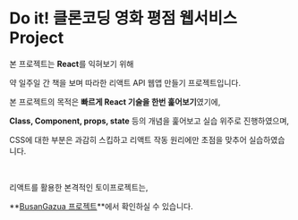 # Do it! 클론코딩 영화 평점 웹서비스 Project

본 프로젝트는 **React**를 익혀보기 위해 

약 일주일 간 책을 보며 따라한 리액트 API 웹앱 만들기 프로젝트입니다.

본 프로젝트의 목적은 **빠르게 React 기술을 한번 훑어보기**였기에,

**Class, Component, props, state** 등의 개념을 훑어보고 실습 위주로 진행하였으며,

CSS에 대한 부분은 과감히 스킵하고 리액트 작동 원리에만 초점을 맞추어 실습하였습니다.

<br>

리액트를 활용한 본격적인 토이프로젝트는,

**[BusanGazua 프로젝트](https://github.com/Sol-cito/BusanGazua_react)**에서 확인하실 수 있습니다.


